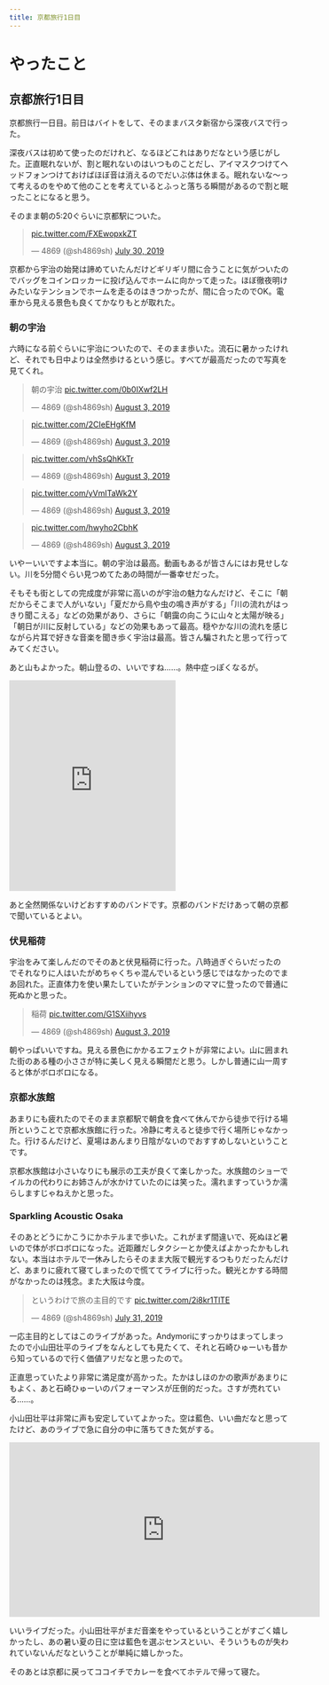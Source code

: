 ```yaml
---
title: 京都旅行1日目
---
```


# やったこと

## 京都旅行1日目

京都旅行一日目。前日はバイトをして、そのままバスタ新宿から深夜バスで行った。

深夜バスは初めて使ったのだけれど、なるほどこれはありだなという感じがした。正直眠れないが、割と眠れないのはいつものことだし、アイマスクつけてヘッドフォンつけておけばほぼ音は消えるのでだいぶ体は休まる。眠れないな～って考えるのをやめて他のことを考えているとふっと落ちる瞬間があるので割と眠ったことになると思う。

そのまま朝の5:20ぐらいに京都駅についた。

<blockquote class="twitter-tweet"><p lang="und" dir="ltr"><a href="https://t.co/FXEwopxkZT">pic.twitter.com/FXEwopxkZT</a></p>&mdash; 4869 (@sh4869sh) <a href="https://twitter.com/sh4869sh/status/1156302286332678144?ref_src=twsrc%5Etfw">July 30, 2019</a></blockquote> <script async src="https://platform.twitter.com/widgets.js" charset="utf-8"></script>

京都から宇治の始発は諦めていたんだけどギリギリ間に合うことに気がついたのでバッグをコインロッカーに投げ込んでホームに向かって走った。ほぼ徹夜明けみたいなテンションでホームを走るのはきつかったが、間に合ったのでOK。電車から見える景色も良くてかなりもとが取れた。

### 朝の宇治

六時になる前ぐらいに宇治についたので、そのまま歩いた。流石に暑かったけれど、それでも日中よりは全然歩けるという感じ。すべてが最高だったので写真を見てくれ。

<blockquote class="twitter-tweet"><p lang="ja" dir="ltr">朝の宇治 <a href="https://t.co/0b0IXwf2LH">pic.twitter.com/0b0IXwf2LH</a></p>&mdash; 4869 (@sh4869sh) <a href="https://twitter.com/sh4869sh/status/1157626296727244807?ref_src=twsrc%5Etfw">August 3, 2019</a></blockquote> <script async src="https://platform.twitter.com/widgets.js" charset="utf-8"></script>

<blockquote class="twitter-tweet"><p lang="und" dir="ltr"><a href="https://t.co/2CIeEHgKfM">pic.twitter.com/2CIeEHgKfM</a></p>&mdash; 4869 (@sh4869sh) <a href="https://twitter.com/sh4869sh/status/1157627702825721858?ref_src=twsrc%5Etfw">August 3, 2019</a></blockquote> <script async src="https://platform.twitter.com/widgets.js" charset="utf-8"></script>

<blockquote class="twitter-tweet"><p lang="und" dir="ltr"><a href="https://t.co/vhSsQhKkTr">pic.twitter.com/vhSsQhKkTr</a></p>&mdash; 4869 (@sh4869sh) <a href="https://twitter.com/sh4869sh/status/1157627870316912640?ref_src=twsrc%5Etfw">August 3, 2019</a></blockquote> <script async src="https://platform.twitter.com/widgets.js" charset="utf-8"></script>

<blockquote class="twitter-tweet"><p lang="und" dir="ltr"><a href="https://t.co/yVmITaWk2Y">pic.twitter.com/yVmITaWk2Y</a></p>&mdash; 4869 (@sh4869sh) <a href="https://twitter.com/sh4869sh/status/1157628090765283328?ref_src=twsrc%5Etfw">August 3, 2019</a></blockquote> <script async src="https://platform.twitter.com/widgets.js" charset="utf-8"></script>

<blockquote class="twitter-tweet"><p lang="und" dir="ltr"><a href="https://t.co/hwyho2CbhK">pic.twitter.com/hwyho2CbhK</a></p>&mdash; 4869 (@sh4869sh) <a href="https://twitter.com/sh4869sh/status/1157628202547724288?ref_src=twsrc%5Etfw">August 3, 2019</a></blockquote> <script async src="https://platform.twitter.com/widgets.js" charset="utf-8"></script>

いやーいいですよ本当に。朝の宇治は最高。動画もあるが皆さんにはお見せしない。川を5分間ぐらい見つめてたあの時間が一番幸せだった。

そもそも街としての完成度が非常に高いのが宇治の魅力なんだけど、そこに「朝だからそこまで人がいない」「夏だから鳥や虫の鳴き声がする」「川の流れがはっきり聞こえる」などの効果があり、さらに「朝靄の向こうに山々と太陽が映る」「朝日が川に反射している」などの効果もあって最高。穏やかな川の流れを感じながら片耳で好きな音楽を聞き歩く宇治は最高。皆さん騙されたと思って行ってみてください。

あと山もよかった。朝山登るの、いいですね……。熱中症っぽくなるが。

<iframe src="https://open.spotify.com/embed/track/59VqqJdqGIP1h14I797eO0" width="300" height="380" frameborder="0" allowtransparency="true" allow="encrypted-media"></iframe>

あと全然関係ないけどおすすめのバンドです。京都のバンドだけあって朝の京都で聞いているとよい。

### 伏見稲荷

宇治をみて楽しんだのでそのあと伏見稲荷に行った。八時過ぎぐらいだったのでそれなりに人はいたがめちゃくちゃ混んでいるという感じではなかったのでまあ回れた。正直体力を使い果たしていたがテンションのママに登ったので普通に死ぬかと思った。

<blockquote class="twitter-tweet"><p lang="ja" dir="ltr">稲荷 <a href="https://t.co/G1SXiihyvs">pic.twitter.com/G1SXiihyvs</a></p>&mdash; 4869 (@sh4869sh) <a href="https://twitter.com/sh4869sh/status/1157628364997320704?ref_src=twsrc%5Etfw">August 3, 2019</a></blockquote> <script async src="https://platform.twitter.com/widgets.js" charset="utf-8"></script>

朝やっぱいいですね。見える景色にかかるエフェクトが非常によい。山に囲まれた街のある種の小ささが特に美しく見える瞬間だと思う。しかし普通に山一周すると体がボロボロになる。

### 京都水族館

あまりにも疲れたのでそのまま京都駅で朝食を食べて休んでから徒歩で行ける場所ということで京都水族館に行った。冷静に考えると徒歩で行く場所じゃなかった。行けるんだけど、夏場はあんまり日陰がないのでおすすめしないということです。

京都水族館は小さいなりにも展示の工夫が良くて楽しかった。水族館のショーでイルカの代わりにお姉さんが水かけていたのには笑った。濡れますっていうか濡らしますじゃねえかと思った。

<blockquote class="imgur-embed-pub" lang="en" data-id="a/9dKq7l2" data-context="false" ><a href="//imgur.com/a/9dKq7l2"></a></blockquote><script async src="//s.imgur.com/min/embed.js" charset="utf-8"></script>

### Sparkling Acoustic Osaka

そのあとどうにかこうにかホテルまで歩いた。これがまず間違いで、死ぬほど暑いので体がボロボロになった。近距離だしタクシーとか使えばよかったかもしれない。本当はホテルで一休みしたらそのまま大阪で観光するつもりだったんだけど、あまりに疲れて寝てしまったので慌ててライブに行った。観光とかする時間がなかったのは残念。また大阪は今度。

<blockquote class="twitter-tweet"><p lang="ja" dir="ltr">というわけで旅の主目的です <a href="https://t.co/2i8kr1TlTE">pic.twitter.com/2i8kr1TlTE</a></p>&mdash; 4869 (@sh4869sh) <a href="https://twitter.com/sh4869sh/status/1156514304264269829?ref_src=twsrc%5Etfw">July 31, 2019</a></blockquote> <script async src="https://platform.twitter.com/widgets.js" charset="utf-8"></script>

一応主目的としてはこのライブがあった。Andymoriにすっかりはまってしまったので小山田壮平のライブをなんとしても見たくて、それと石崎ひゅーいも昔から知っているので行く価値アリだなと思ったので。

正直思っていたより非常に満足度が高かった。たかはしほのかの歌声があまりにもよく、あと石崎ひゅーいのパフォーマンスが圧倒的だった。さすが売れている……。

小山田壮平は非常に声も安定していてよかった。空は藍色、いい曲だなと思ってたけど、あのライブで急に自分の中に落ちてきた気がする。

<iframe width="560" height="315" src="https://www.youtube.com/embed/x85tzu4r4tA" frameborder="0" allow="accelerometer; autoplay; encrypted-media; gyroscope; picture-in-picture" allowfullscreen></iframe>

いいライブだった。小山田壮平がまだ音楽をやっているということがすごく嬉しかったし、あの暑い夏の日に空は藍色を選ぶセンスといい、そういうものが失われていないんだなということが単純に嬉しかった。

そのあとは京都に戻ってココイチでカレーを食べてホテルで帰って寝た。